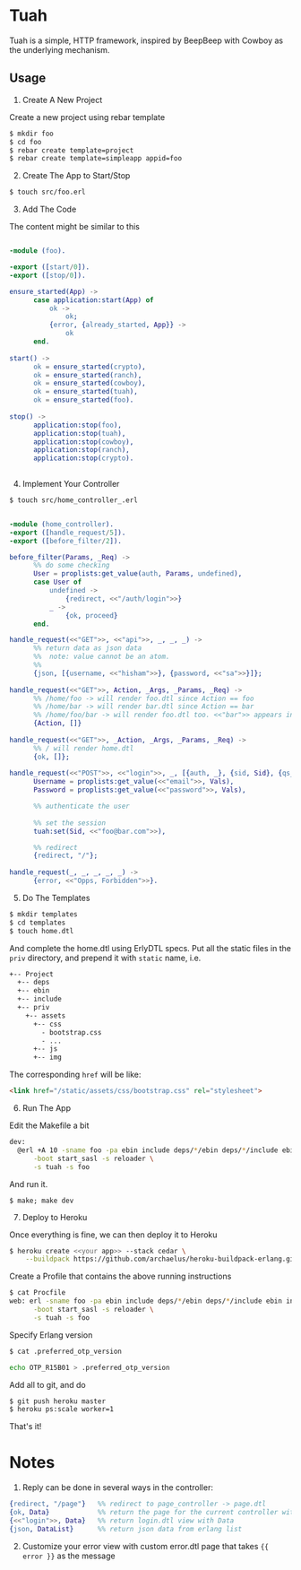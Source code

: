 Tuah
====

Tuah is a simple, HTTP framework, inspired by BeepBeep with Cowboy as the underlying mechanism.

Usage
-----

1. Create A New Project

  Create a new project using rebar template

  ```` bash
  $ mkdir foo
  $ cd foo
  $ rebar create template=project
  $ rebar create template=simpleapp appid=foo
  ````

2. Create The App to Start/Stop

  ```` bash
  $ touch src/foo.erl
  ````

3. Add The Code

  The content might be similar to this

  ```` erlang

  -module (foo).

  -export ([start/0]).
  -export ([stop/0]).

  ensure_started(App) ->
        case application:start(App) of
            ok ->
                ok;
            {error, {already_started, App}} ->
                ok
        end.
    
  start() ->
        ok = ensure_started(crypto),
        ok = ensure_started(ranch),
        ok = ensure_started(cowboy),
        ok = ensure_started(tuah),
        ok = ensure_started(foo).
    
  stop() ->
        application:stop(foo),
        application:stop(tuah),
        application:stop(cowboy),
        application:stop(ranch),
        application:stop(crypto).
    
  ````

4. Implement Your Controller

  ```` bash
  $ touch src/home_controller_.erl
  ````
  
  ```` erlang

  -module (home_controller).
  -export ([handle_request/5]).
  -export ([before_filter/2]).

  before_filter(Params, _Req) ->
        %% do some checking
        User = proplists:get_value(auth, Params, undefined),
        case User of
            undefined ->
                {redirect, <<"/auth/login">>}
            _ ->
                {ok, proceed}
        end.

  handle_request(<<"GET">>, <<"api">>, _, _, _) ->
        %% return data as json data
        %%  note: value cannot be an atom.
        %%
        {json, [{username, <<"hisham">>}, {password, <<"sa">>}]};
      
  handle_request(<<"GET">>, Action, _Args, _Params, _Req) ->
        %% /home/foo -> will render foo.dtl since Action == foo
        %% /home/bar -> will render bar.dtl since Action == bar
        %% /home/foo/bar -> will render foo.dtl too. <<"bar">> appears in Args
        {Action, []}
    
  handle_request(<<"GET">>, _Action, _Args, _Params, _Req) ->    
        %% / will render home.dtl
        {ok, []};
      
  handle_request(<<"POST">>, <<"login">>, _, [{auth, _}, {sid, Sid}, {qs_vals, _}, {qs_body, Vals}], _Req) ->
        Username = proplists:get_value(<<"email">>, Vals),
        Password = proplists:get_value(<<"password">>, Vals),
  
        %% authenticate the user
    
        %% set the session
        tuah:set(Sid, <<"foo@bar.com">>),
  
        %% redirect
        {redirect, "/"};
    
  handle_request(_, _, _, _, _) ->
        {error, <<"Opps, Forbidden">>}.

  ````

5. Do The Templates

  ```` bash
  $ mkdir templates
  $ cd templates
  $ touch home.dtl
  ````

  And complete the home.dtl using ErlyDTL specs.
  Put all the static files in the `priv` directory, and prepend it with `static` name, i.e.
  
  ``` bash
  +-- Project
    +-- deps
    +-- ebin
    +-- include
    +-- priv
      +-- assets
        +-- css
          - bootstrap.css
          - ...
        +-- js
        +-- img      
  ```

  The corresponding `href` will be like:
  ``` html
  <link href="/static/assets/css/bootstrap.css" rel="stylesheet">
  ```

6. Run The App

  Edit the Makefile a bit

  ``` bash
  dev:
  	@erl +A 10 -sname foo -pa ebin include deps/*/ebin deps/*/include ebin include \
  		-boot start_sasl -s reloader \
  		-s tuah -s foo
  ```

  And run it.    

  ``` shell
  $ make; make dev
  ```
  
7. Deploy to Heroku

  Once everything is fine, we can then deploy it to Heroku
  
  ``` bash
  $ heroku create <<your app>> --stack cedar \
      --buildpack https://github.com/archaelus/heroku-buildpack-erlang.git    
  ```
  
  Create a Profile that contains the above running instructions
  ``` bash
  $ cat Procfile
  web: erl -sname foo -pa ebin include deps/*/ebin deps/*/include ebin include \
  		-boot start_sasl -s reloader \
  		-s tuah -s foo
  ```
  
  Specify Erlang version
  
  ``` bash
  $ cat .preferred_otp_version

  echo OTP_R15B01 > .preferred_otp_version
  ```
  
  Add all to git, and do
  
  ``` bash
  $ git push heroku master
  $ heroku ps:scale worker=1
  ```
  
  That's it!


Notes
=====

1. Reply can be done in several ways in the controller:
  ``` erlang
  {redirect, "/page"}   %% redirect to page_controller -> page.dtl
  {ok, Data}            %% return the page for the current controller with Data
  {<<"login">>, Data}   %% return login.dtl view with Data
  {json, DataList}      %% return json data from erlang list
  ```
  
2. Customize your error view with custom error.dtl page that takes `{{ error }}` as the message

  
